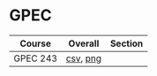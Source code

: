 # GPEC

| Course | Overall | Section |
| ------ | ------- | ------- |
| GPEC 243 | [csv](https://github.com/UCSD-Historical-Enrollment-Data/2023Fall/blob/main/overall/GPEC%20243.csv), [png](https://raw.githubusercontent.com/UCSD-Historical-Enrollment-Data/2023Fall/main/plot_overall/GPEC%20243.png) |  |
